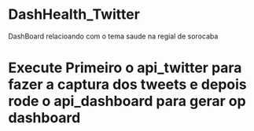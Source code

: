 # DashHealth_Twitter
DashBoard relacioando com o tema saude na regial de sorocaba
# Execute Primeiro o api_twitter para fazer a captura dos tweets e depois rode o api_dashboard para gerar op dashboard
